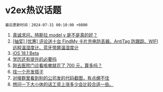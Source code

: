 # v2ex热议话题

`最后更新时间：2024-07-31 00:10:00 +0800`

1. [真诚求问，特斯拉 model y 是不是真的好？](https://www.v2ex.com/t/1061134)
1. [[抽奖] [优惠] 评论送十台 FindMy 卡片充电防丢器、AntiTag 防跟踪、WIFI 远程温湿度计、蓝牙带屏温湿度计](https://www.v2ex.com/t/1061188)
1. [iOS 18.1 Beta](https://www.v2ex.com/t/1061034)
1. [学历还有提升的必要吗](https://www.v2ex.com/t/1061045)
1. [刚去医院门诊看咳嗽就花了 700 元，算多吗？](https://www.v2ex.com/t/1061227)
1. [找一个开发搭子](https://www.v2ex.com/t/1061094)
1. [对接群里看到别的公司发的代码截图，有点绷不住](https://www.v2ex.com/t/1061237)
1. [想问一下大小休的话工资上涨多少会比较合适一些。](https://www.v2ex.com/t/1061056)

